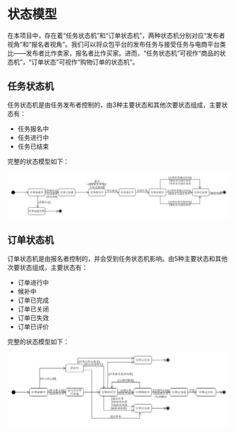 # 状态模型
在本项目中，存在着“任务状态机”和“订单状态机”，两种状态机分别对应“发布者视角”和“报名者视角”。我们可以将众包平台的发布任务与接受任务与电商平台类比——发布者比作卖家，报名者比作买家。进而，“任务状态机”可视作“商品的状态机”，“订单状态”可视作“购物订单的状态机”。
## 任务状态机
任务状态机是由任务发布者控制的，由3种主要状态和其他次要状态组成，主要状态有：
 - 任务报名中
 - 任务进行中
 - 任务已结束
 
完整的状态模型如下：

![Usecase Diagram](assets/State_Diagram/Task_State_Diagram_2.0.jpg)
## 订单状态机
订单状态机是由报名者控制的，并会受到任务状态机影响。由5种主要状态和其他次要状态组成，主要状态有：
- 订单进行中
- 候补中
- 订单已完成
- 订单已关闭
- 订单已失效
- 订单已评价

完整的状态模型如下：

![Usecase Diagram](assets/State_Diagram/Order_State_Diagram_3.0.jpg)
